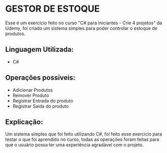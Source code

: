 # GESTOR DE ESTOQUE

Esse é um exercício feito no curso "C# para iniciantes - Crie 4 projetos" da Udemy, foi criado um sistema simples para poder controlar o estoque de produtos.
## Linguagem Utilizada:
- C#
  
## Operações possiveis:
- Adicionar Produtos
- Remover Produto
- Registrar Entrada do produto
- Registrar Saida do produto
  
## Explicação:

Um sistema simples que foi feito utilizando C#, foi feito esse exercicio para testar o que foi aprendido no curso, todas as operações foram feitas para que o usuário possa ter uma experiência agradável com o projeto.
